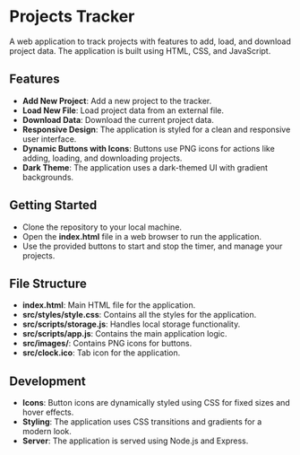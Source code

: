 # Projects Tracker

A web application to track projects with features to add, load, and download project data. The application is built using HTML, CSS, and JavaScript.

## Features

- **Add New Project**: Add a new project to the tracker.
- **Load New File**: Load project data from an external file.
- **Download Data**: Download the current project data.
- **Responsive Design**: The application is styled for a clean and responsive user interface.
- **Dynamic Buttons with Icons**: Buttons use PNG icons for actions like adding, loading, and downloading projects.
- **Dark Theme**: The application uses a dark-themed UI with gradient backgrounds.

## Getting Started
- Clone the repository to your local machine.
- Open the **index.html** file in a web browser to run the application.
- Use the provided buttons to start and stop the timer, and manage your projects.


## File Structure

- **index.html**: Main HTML file for the application.
- **src/styles/style.css**: Contains all the styles for the application.
- **src/scripts/storage.js**: Handles local storage functionality.
- **src/scripts/app.js**: Contains the main application logic.
- **src/images/**: Contains PNG icons for buttons.
- **src/clock.ico**: Tab icon for the application.

## Development

- **Icons**: Button icons are dynamically styled using CSS for fixed sizes and hover effects.
- **Styling**: The application uses CSS transitions and gradients for a modern look.
- **Server**: The application is served using Node.js and Express.